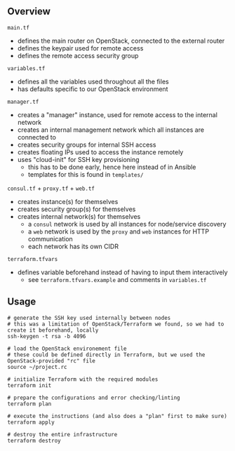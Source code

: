## Overview

`main.tf`
- defines the main router on OpenStack, connected to the external router
- defines the keypair used for remote access
- defines the remote access security group

`variables.tf`
- defines all the variables used throughout all the files
- has defaults specific to our OpenStack environment

`manager.tf`
- creates a "manager" instance, used for remote access to the internal network
- creates an internal management network which all instances are connected to
- creates security groups for internal SSH access
- creates floating IPs used to access the instance remotely
- uses "cloud-init" for SSH key provisioning
	- this has to be done early, hence here instead of in Ansible
	- templates for this is found in `templates/`

`consul.tf` + `proxy.tf` + `web.tf`
- creates instance(s) for themselves
- creates security group(s) for themselves
- creates internal network(s) for themselves
	- a `consul` network is used by all instances for node/service discovery
	- a `web` network is used by the `proxy` and `web` instances for HTTP communication
	- each network has its own CIDR

`terraform.tfvars`
- defines variable beforehand instead of having to input them interactively
	- see `terraform.tfvars.example` and comments in `variables.tf`

## Usage

```
# generate the SSH key used internally between nodes
# this was a limitation of OpenStack/Terraform we found, so we had to create it beforehand, locally
ssh-keygen -t rsa -b 4096

# load the OpenStack environement file
# these could be defined directly in Terraform, but we used the OpenStack-provided "rc" file
source ~/project.rc

# initialize Terraform with the required modules
terraform init

# prepare the configurations and error checking/linting
terraform plan

# execute the instructions (and also does a "plan" first to make sure)
terraform apply

# destroy the entire infrastructure
terraform destroy
```
